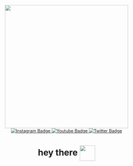 <div id="header" align="center">
  <img     src="https://media.giphy.com/media/v1.Y2lkPTc5MGI3NjExajY2bmg3N3N5eTM5bm9lNnk2cnhzdDZlN3FjYXFhandlb2t5NW94MyZlcD12MV9pbnRlcm5hbF9naWZfYnlfaWQmY3Q9cw/5eLDrEaRGHegx2FeF2/giphy.gif" width="400"/>
  <div id="badges">
  <a href="https://www.instagram.com/mr_kuchkarov/">
    <img src="https://img.shields.io/badge/Instagram-pink?logo=instagram&logoColor=pink&style=for-the-badge" alt="Instagram Badge"/>
  </a>
  <a href="your-youtube-URL">
    <img src="https://img.shields.io/badge/YouTube-red?style=for-the-badge&logo=youtube&logoColor=white" alt="Youtube Badge"/>
  </a>
  <a href="https://twitter.com/Mr_Kuchkarov">
    <img src="https://img.shields.io/badge/Twitter-blue?style=for-the-badge&logo=twitter&logoColor=white" alt="Twitter Badge"/>
  </a>
</div>
  <img src="https://komarev.com/ghpvc/?username=MrKuchkarov&style=flat-square&color=blue" alt=""/>
  <h1>
  hey there
  <img src="https://media.giphy.com/media/v1.Y2lkPTc5MGI3NjExbTh5dWEwdWlzOWdyeXdkOGxjd3I5anIxN2pna2xmNjVocmVzanloNiZlcD12MV9pbnRlcm5hbF9naWZfYnlfaWQmY3Q9Zw/11mwBM4qjFBBwA/giphy.gif" width="50px" align="center"/>
</h1>
</div>
